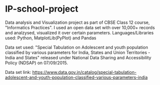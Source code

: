# IP-school-project
Data analysis and Visualization project as part of CBSE Class 12 course, "Informatics Practices". I used an open data set with over 10,000+ records and analzysed, visualized it over certain parameters. 
Languages/Libraries used: Python, MatplotLib(PyPlot) and Pandas

Data set used: "Special Tabulation on Adolescent and youth population classified by various parameters for India, States and Union Territories - India and States" released under
National Data Sharing and Accessibility Policy (NDSAP) on 07/09/2015.

Data set link: https://www.data.gov.in/catalog/special-tabulation-adolescent-and-youth-population-classified-various-parameters-india
